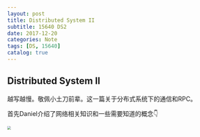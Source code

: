 ```yaml
---
layout: post
title: Distributed System II
subtitle: 15640 DS2
date: 2017-12-20
categories: Note
tags: [DS, 15640]
catalog: true
---
```


## Distributed System II

越写越慢。敬佩小土刀前辈。这一篇关于分布式系统下的通信和RPC。

首先Daniel介绍了网络相关知识和一些需要知道的概念👇

<img src="https://raw.githubusercontent.com/YijiaJin/Plot/master/network.png" style="zoom:50%">




